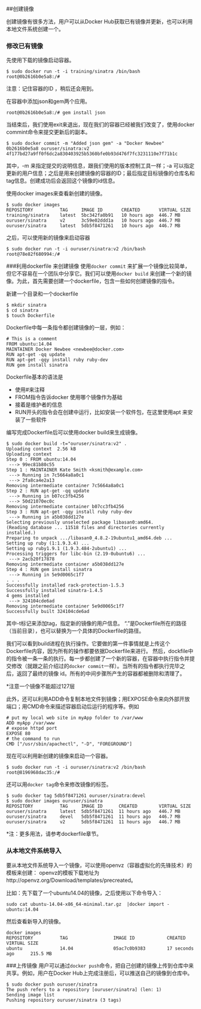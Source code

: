 ##创建镜像

创建镜像有很多方法，用户可以从Docker Hub获取已有镜像并更新，也可以利用本地文件系统创建一个。

### 修改已有镜像
先使用下载的镜像启动容器。
```
$ sudo docker run -t -i training/sinatra /bin/bash
root@0b2616b0e5a8:/#
```
注意：记住容器的ID ，稍后还会用到。

在容器中添加json和gem两个应用。
```
root@0b2616b0e5a8:/# gem install json
```
当结束后，我们使用exit来退出，现在我们的容器已经被我们改变了，使用docker commint命令来提交更新后的副本。
```
$ sudo docker commit -m "Added json gem" -a "Docker Newbee" 0b2616b0e5a8 ouruser/sinatra:v2
4f177bd27a9ff0f6dc2a830403925b5360bfe0b93d476f7fc3231110e7f71b1c
```
其中，-m 来指定提交的说明信息，跟我们使用的版本控制工具一样；-a 可以指定更新的用户信息；之后是用来创建镜像的容器的ID；最后指定目标镜像的仓库名和tag信息。创建成功后会返回这个镜像的id信息。


使用docker images来查看新创建的镜像。
```
$ sudo docker images
REPOSITORY          TAG     IMAGE ID       CREATED       VIRTUAL SIZE
training/sinatra    latest  5bc342fa0b91   10 hours ago  446.7 MB
ouruser/sinatra     v2      3c59e02ddd1a   10 hours ago  446.7 MB
ouruser/sinatra     latest  5db5f8471261   10 hours ago  446.7 MB
```
之后，可以使用新的镜像来启动容器
```
$ sudo docker run -t -i ouruser/sinatra:v2 /bin/bash
root@78e82f680994:/#
```

###利用dockerfile 来创建镜像
使用`docker commit` 来扩展一个镜像比较简单，但它不容易在一个团队中分享它。我们可以使用`docker build` 来创建一个新的镜像。为此，首先需要创建一个dockerfile，包含一些如何创建镜像的指令。

新建一个目录和一个dockerfile
```
$ mkdir sinatra
$ cd sinatra
$ touch Dockerfile
```
Dockerfile中每一条指令都创建镜像的一层，例如：
```
# This is a comment
FROM ubuntu:14.04
MAINTAINER Docker Newbee <newbee@docker.com>
RUN apt-get -qq update
RUN apt-get -qqy install ruby ruby-dev
RUN gem install sinatra
```
Dockerfile基本的语法是
* 使用#来注释
* FROM指令告诉docker 使用哪个镜像作为基础
* 接着是维护者的信息
* RUN开头的指令会在创建中运行，比如安装一个软件包，在这里使用apt 来安装了一些软件

编写完成Dockerfile后可以使用docker build来生成镜像。

```
$ sudo docker build -t="ouruser/sinatra:v2" .
Uploading context  2.56 kB
Uploading context
Step 0 : FROM ubuntu:14.04
 ---> 99ec81b80c55
Step 1 : MAINTAINER Kate Smith <ksmith@example.com>
 ---> Running in 7c5664a8a0c1
 ---> 2fa8ca4e2a13
Removing intermediate container 7c5664a8a0c1
Step 2 : RUN apt-get -qq update
 ---> Running in b07cc3fb4256
 ---> 50d21070ec0c
Removing intermediate container b07cc3fb4256
Step 3 : RUN apt-get -qqy install ruby ruby-dev
 ---> Running in a5b038dd127e
Selecting previously unselected package libasan0:amd64.
(Reading database ... 11518 files and directories currently installed.)
Preparing to unpack .../libasan0_4.8.2-19ubuntu1_amd64.deb ...
Setting up ruby (1:1.9.3.4) ...
Setting up ruby1.9.1 (1.9.3.484-2ubuntu1) ...
Processing triggers for libc-bin (2.19-0ubuntu6) ...
 ---> 2acb20f17878
Removing intermediate container a5b038dd127e
Step 4 : RUN gem install sinatra
 ---> Running in 5e9d0065c1f7
. . .
Successfully installed rack-protection-1.5.3
Successfully installed sinatra-1.4.5
4 gems installed
 ---> 324104cde6ad
Removing intermediate container 5e9d0065c1f7
Successfully built 324104cde6ad
```
其中-t标记来添加tag，指定新的镜像的用户信息。
“.”是Dockerfile所在的路径（当前目录），也可以替换为一个具体的Dockerfile的路径。

我们可以看到build进程在执行操作。它要做的第一件事情就是上传这个Dockerfile内容，因为所有的操作都要依据Dockerfile来进行。
然后，dockfile中的指令被一条一条的执行。每一步都创建了一个新的容器，在容器中执行指令并提交修改（就跟之前介绍过的`docker commit`一样）。当所有的指令都执行完毕之后，返回了最终的镜像 id。所有的中间步骤所产生的容器都被删除和清理了。

*注意一个镜像不能超过127层

此外，还可以利用ADD命令复制本地文件到镜像；用EXPOSE命令来向外部开放端口；用CMD命令来描述容器启动后运行的程序等。例如
```
# put my local web site in myApp folder to /var/www
ADD myApp /var/www
# expose httpd port
EXPOSE 80
# the command to run
CMD ["/usr/sbin/apachectl", "-D", "FOREGROUND"]
```

现在可以利用新创建的镜像来启动一个容器。
```
$ sudo docker run -t -i ouruser/sinatra:v2 /bin/bash
root@8196968dac35:/#
```
还可以用`docker tag`命令来修改镜像的标签。
```
$ sudo docker tag 5db5f8471261 ouruser/sinatra:devel
$ sudo docker images ouruser/sinatra
REPOSITORY          TAG     IMAGE ID      CREATED        VIRTUAL SIZE
ouruser/sinatra     latest  5db5f8471261  11 hours ago   446.7 MB
ouruser/sinatra     devel   5db5f8471261  11 hours ago   446.7 MB
ouruser/sinatra     v2      5db5f8471261  11 hours ago   446.7 MB
```

*注：更多用法，请参考dockerfile章节。

### 从本地文件系统导入
要从本地文件系统导入一个镜像，可以使用openvz（容器虚拟化的先锋技术）的模板来创建：
openvz的模板下载地址为http://openvz.org/Download/templates/precreated。

比如：先下载了一个ubuntu14.04的镜像，之后使用以下命令导入：
```
sudo cat ubuntu-14.04-x86_64-minimal.tar.gz  |docker import - ubuntu:14.04
```
然后查看新导入的镜像。
```
docker images
REPOSITORY          TAG                 IMAGE ID            CREATED             VIRTUAL SIZE
ubuntu              14.04               05ac7c0b9383        17 seconds ago      215.5 MB
```

###上传镜像
用户可以通过`docker push`命令，把自己创建的镜像上传到仓库中来共享。例如，用户在Docker Hub上完成注册后，可以推送自己的镜像到仓库中。
```
$ sudo docker push ouruser/sinatra
The push refers to a repository [ouruser/sinatra] (len: 1)
Sending image list
Pushing repository ouruser/sinatra (3 tags)
```
